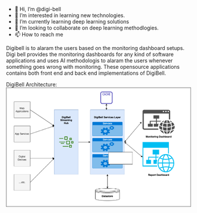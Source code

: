 - 👋 Hi, I’m @digi-bell
- 👀 I’m interested in learning new technologies.
- 🌱 I’m currently learning deep learning solutions
- 💞️ I’m looking to collaborate on deep learning methodlogies.
- 📫 How to reach me 

Digibell is to alaram the users based on the monitoring dashboard setups. Digi bell provides the monitoring dashboards for any kind of software applications and uses AI methodologis to alaram the users whenever something goes wrong with monitoring. These opensource applications contains both front end and back end implementations of DigiBell. 

DigiBell Architecture:
![Screenshot](/Docs/DigiBell%20-%20Architecture.png)

<!---
digi-bell/digi-bell is a ✨ special ✨ repository because its `README.md` (this file) appears on your GitHub profile.
You can click the Preview link to take a look at your changes.
--->
